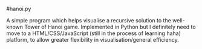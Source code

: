 #hanoi.py

A simple program which helps visualise a recursive solution to the well-known Tower of Hanoi game.
Implemented in Python but I definitely need to move to a HTML/CSS/JavaScript (still in the process of learning haha) platform, to allow greater flexibility in visualisation/general efficiency.
